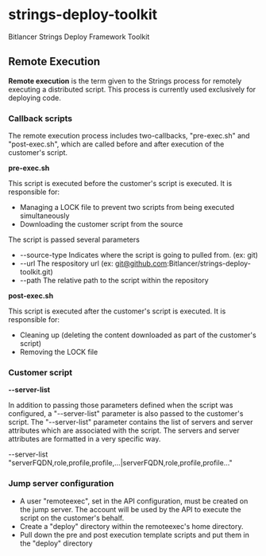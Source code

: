 strings-deploy-toolkit
======================

Bitlancer Strings Deploy Framework Toolkit

## Remote Execution

**Remote execution** is the term given to the Strings process for remotely executing a distributed script. This process is 
currently used exclusively for deploying code.


### Callback scripts

The remote execution process includes two-callbacks, "pre-exec.sh" and "post-exec.sh", which are called before and after execution of the customer's script.

**pre-exec.sh**

This script is executed before the customer's script is executed. It is responsible for:
* Managing a LOCK file to prevent two scripts from being executed simultaneously
* Downloading the customer script from the source

The script is passed several parameters
* --source-type Indicates where the script is going to pulled from. (ex: git)
* --url The respository url (ex: git@github.com:Bitlancer/strings-deploy-toolkit.git)
* --path The relative path to the script within the repository

**post-exec.sh**

This script is executed after the customer's script is executed. It is responsible for:
* Cleaning up (deleting the content downloaded as part of the customer's script)
* Removing the LOCK file

### Customer script

**--server-list**

In addition to passing those parameters defined when the script was configured, a "--server-list" parameter is also passed
to the customer's script. The "--server-list" parameter contains the list of servers and server attributes which are 
associated with the script. The servers and server attributes are formatted in a very specific way.

--server-list "serverFQDN,role,profile,profile,...|serverFQDN,role,profile,profile..."


### Jump server configuration

* A user "remoteexec", set in the API configuration, must be created on the jump server. The account will be used by the API to execute the script on the customer's behalf.
* Create a "deploy" directory within the remoteexec's home directory.
* Pull down the pre and post execution template scripts and put them in the "deploy" directory

